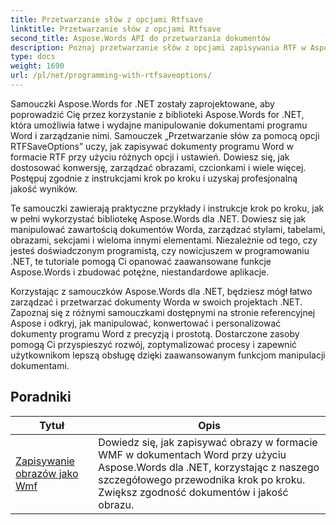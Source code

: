 ```yaml
---
title: Przetwarzanie słów z opcjami Rtfsave
linktitle: Przetwarzanie słów z opcjami Rtfsave
second_title: Aspose.Words API do przetwarzania dokumentów
description: Poznaj przetwarzanie słów z opcjami zapisywania RTF w Aspose.Words dla .NET. Dowiedz się, jak zapisywać i dostosowywać dokumenty RTF, korzystając ze szczegółowych samouczków i przykładów kodu C#.
type: docs
weight: 1690
url: /pl/net/programming-with-rtfsaveoptions/
---
```

Samouczki Aspose.Words for .NET zostały zaprojektowane, aby poprowadzić Cię przez korzystanie z biblioteki Aspose.Words for .NET, która umożliwia łatwe i wydajne manipulowanie dokumentami programu Word i zarządzanie nimi. Samouczek „Przetwarzanie słów za pomocą opcji RTFSaveOptions” uczy, jak zapisywać dokumenty programu Word w formacie RTF przy użyciu różnych opcji i ustawień. Dowiesz się, jak dostosować konwersję, zarządzać obrazami, czcionkami i wiele więcej. Postępuj zgodnie z instrukcjami krok po kroku i uzyskaj profesjonalną jakość wyników.

Te samouczki zawierają praktyczne przykłady i instrukcje krok po kroku, jak w pełni wykorzystać bibliotekę Aspose.Words dla .NET. Dowiesz się jak manipulować zawartością dokumentów Worda, zarządzać stylami, tabelami, obrazami, sekcjami i wieloma innymi elementami. Niezależnie od tego, czy jesteś doświadczonym programistą, czy nowicjuszem w programowaniu .NET, te tutoriale pomogą Ci opanować zaawansowane funkcje Aspose.Words i zbudować potężne, niestandardowe aplikacje.

Korzystając z samouczków Aspose.Words dla .NET, będziesz mógł łatwo zarządzać i przetwarzać dokumenty Worda w swoich projektach .NET. Zapoznaj się z różnymi samouczkami dostępnymi na stronie referencyjnej Aspose i odkryj, jak manipulować, konwertować i personalizować dokumenty programu Word z precyzją i prostotą. Dostarczone zasoby pomogą Ci przyspieszyć rozwój, zoptymalizować procesy i zapewnić użytkownikom lepszą obsługę dzięki zaawansowanym funkcjom manipulacji dokumentami.

 ## Poradniki
| Tytuł | Opis |
| --- | --- |
| [Zapisywanie obrazów jako Wmf](./saving-images-as-wmf/) | Dowiedz się, jak zapisywać obrazy w formacie WMF w dokumentach Word przy użyciu Aspose.Words dla .NET, korzystając z naszego szczegółowego przewodnika krok po kroku. Zwiększ zgodność dokumentów i jakość obrazu. |